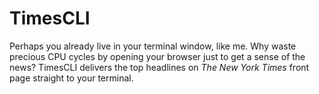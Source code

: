 # TimesCLI
Perhaps you already live in your terminal window, like me. Why waste precious CPU cycles by opening your browser just to get a sense of the news? TimesCLI delivers the top headlines on *The New York Times* front page straight to your terminal.
